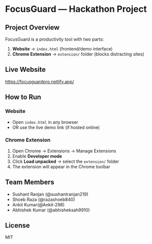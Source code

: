 # FocusGuard — Hackathon Project

## Project Overview
FocusGuard is a productivity tool with two parts:
1. **Website** → `index.html` (frontend/demo interface)
2. **Chrome Extension** → `extension/` folder (blocks distracting sites)

## Live Website
https://focusguardpro.netlify.app/

## How to Run

### Website
- Open `index.html` in any browser  
- OR use the live demo link (if hosted online)

### Chrome Extension
1. Open Chrome → Extensions → Manage Extensions  
2. Enable **Developer mode**  
3. Click **Load unpacked** → select the `extension/` folder  
4. The extension will appear in the Chrome toolbar  

## Team Members
- Sushant Ranjan (@sushantranjan219)  
- Shoeb Raza (@razashoeb840)  
- Ankit Kumar(@Ankit-298)  
- Abhishek Kumar (@abhisheksah9910)


## License
MIT
